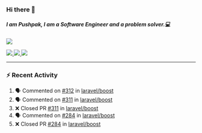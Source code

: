### Hi there 👋

##### I am Pushpak, I am a Software Engineer and a problem solver.💻

<a href='https://twitter.com/pushpak1300'><a href="https://pushpak1300.me/" target="_blank">
  <img src="https://img.shields.io/badge/website-%23E34F26.svg?&style=for-the-badge" />
</a> 
 
 <a href="https://twitter.com/pushpak1300" target="_blank">
  <img src="https://img.shields.io/badge/twitter-%231DA1F2.svg?&style=for-the-badge&logo=twitter&logoColor=white" />
</a> 

<a href="https://www.linkedin.com/in/pushpak-c-286b17b1/" target="_blank">
  <img src="https://img.shields.io/badge/linkedin-%230077B5.svg?&style=for-the-badge&logo=linkedin&logoColor=white" />
</a> 

<a href="https://dev.to/pushpak1300/" target="_blank">
  <img src="http://img.shields.io/badge/dev.to-gray?style=for-the-badge&logo=dev.to&?logoColor=white?logoWidth=100?label=" />
</a> 


</p>

---

### ⚡ Recent Activity

<!--START_SECTION:activity-->
1. 🗣 Commented on [#312](https://github.com/laravel/boost/pull/312#issuecomment-3435686178) in [laravel/boost](https://github.com/laravel/boost)
2. 🗣 Commented on [#311](https://github.com/laravel/boost/pull/311#issuecomment-3435663290) in [laravel/boost](https://github.com/laravel/boost)
3. ❌ Closed PR [#311](undefined) in [laravel/boost](https://github.com/laravel/boost)
4. 🗣 Commented on [#284](https://github.com/laravel/boost/pull/284#issuecomment-3435657579) in [laravel/boost](https://github.com/laravel/boost)
5. ❌ Closed PR [#284](undefined) in [laravel/boost](https://github.com/laravel/boost)
<!--END_SECTION:activity-->

